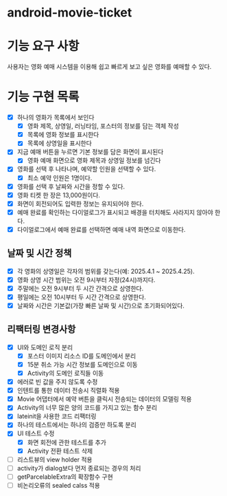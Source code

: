 # android-movie-ticket

# 기능 요구 사항

사용자는 영화 예매 시스템을 이용해 쉽고 빠르게 보고 싶은 영화를 예매할 수 있다.

# 기능 구현 목록

- [x] 하나의 영화가 목록에서 보인다
    - [x] 영화 제목, 상영일, 러닝타임, 포스터의 정보를 담는 객체 작성
    - [x] 목록에 영화 정보를 표시한다
    - [x] 목록에 상영일을 표시한다
- [x] 지금 예매 버튼을 누르면 기본 정보를 담은 화면이 표시된다
    - [x] 영화 예매 화면으로 영화 제목과 상영일 정보를 넘긴다
- [x] 영화를 선택 후 나타나며, 예약할 인원을 선택할 수 있다.
    - [x] 최소 예약 인원은 1명이다.
- [x] 영화를 선택 후 날짜와 시간을 정할 수 있다.
- [x]  영화 티켓 한 장은 13,000원이다.
- [x] 화면이 회전되어도 입력한 정보는 유지되어야 한다.
- [x] 예매 완료를 확인하는 다이얼로그가 표시되고 배경을 터치해도 사라지지 않아야 한다.
- [x] 다이얼로그에서 예매 완료를 선택하면 예매 내역 화면으로 이동한다.

## 날짜 및 시간 정책

- [x] 각 영화의 상영일은 각자의 범위를 갖는다(예: 2025.4.1 ~ 2025.4.25).
- [x] 영화 상영 시간 범위는 오전 9시부터 자정(24시)까지다.
- [x] 주말에는 오전 9시부터 두 시간 간격으로 상영한다.
- [x] 평일에는 오전 10시부터 두 시간 간격으로 상영한다.
- [x] 날짜와 시간은 기본값(가장 빠른 날짜 및 시간)으로 초기화되어있다.

## 리팩터링 변경사항

- [x] UI와 도메인 로직 분리
    - [x] 포스터 이미지 리소스 ID를 도메인에서 분리
    - [x] 15분 취소 가능 시간 정보를 도메인으로 이동
    - [x] Activity의 도메인 로직들 이동
- [x] 에러로 빈 값을 주지 않도록 수정
- [x] 인텐트를 통한 데이터 전송시 직렬화 적용
- [x] Movie 어댑터에서 예약 버튼을 클릭시 전송되는 데이터의 모델링 적용
- [x] Activity의 너무 많은 양의 코드를 가지고 있는 함수 분리
- [x] lateinit을 사용한 코드 리팩터링
- [x] 하나의 테스트에서는 하나의 검증만 하도록 분리
- [x] UI 테스트 수정
    - [x] 화면 회전에 관한 테스트를 추가
    - [x] Activity 전환 테스트 삭제

- [ ] 리스트뷰의 view holder 적용
- [ ] activity가 dialog보다 먼저 종료되는 경우의 처리
- [ ] getParcelableExtra의 확장함수 구현
- [ ] 비논리오류의 sealed calss 적용